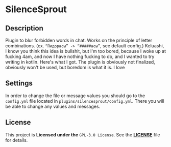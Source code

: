 # SilenceSprout

## Description
Plugin to blur forbidden words in chat.
Works on the principle of letter combinations.
(ex. ```“Пидорасы” -> “#####асы”```, see default config.)
Keluashi, I know you think this idea is bullshit, but I'm too bored, because
I woke up at fucking 4am, and now I have nothing fucking to do,
and I wanted to try writing in kotlin. Here's what I got.
The plugin is obviously not finalized,
obviously won't be used,
but boredom is what it is. I love

## Settings
In order to change the file or message values you should go to the `config.yml` file located in `plugins/silencesprout/config.yml`.
There you will be able to change any values and messages.

## License
This project is **Licensed under the** `GPL-3.0 License`. See the [**LICENSE**](LICENSE) file for details.